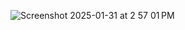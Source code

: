 ![Screenshot 2025-01-31 at 2 57 01 PM](https://github.com/user-attachments/assets/299dc127-c418-40b9-bd0b-a46a83e27e22)
